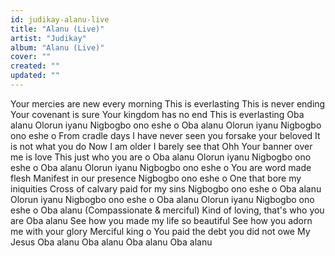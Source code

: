```yaml
---
id: judikay-alanu-live
title: "Alanu (Live)"
artist: "Judikay"
album: "Alanu (Live)"
cover: ""
created: ""
updated: ""
---
```


Your mercies are new every morning
This is everlasting
This is never ending
Your covenant is sure
Your kingdom has no end
This is everlasting
Oba alanu
Olorun iyanu
Nigbogbo ono eshe o
Oba alanu
Olorun iyanu
Nigbogbo ono eshe o
From cradle days I have never seen you forsake your beloved
It is not what you do
Now I am older
I barely see that
Ohh
Your banner over me is love
This just who you are o
Oba alanu
Olorun iyanu
Nigbogbo ono eshe o
Oba alanu
Olorun iyanu
Nigbogbo ono eshe o
You are word made flesh
Manifest in our presence
Nigbogbo ono eshe o
One that bore my iniquities
Cross of calvary paid for my sins
Nigbogbo ono eshe o
Oba alanu
Olorun iyanu
Nigbogbo ono eshe o
Oba alanu
Olorun iyanu
Nigbogbo ono eshe o
Oba alanu (Compassionate & merciful)
Kind of loving, that's who you are
Oba alanu
See how you made my life so beautiful
See how you adorn me with your glory
Merciful king o
You paid the debt you did not owe
My Jesus
Oba alanu
Oba alanu
Oba alanu
Oba alanu